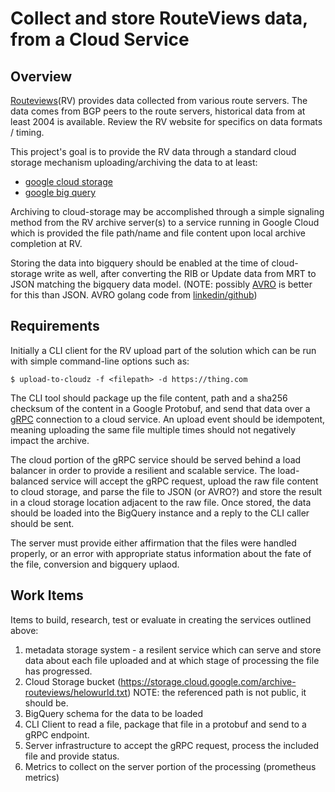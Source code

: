 # Collect and store RouteViews data, from a Cloud Service

## Overview

[Routeviews](http://www.routeviews.org)(RV) provides data collected from various
route servers. The data comes from BGP peers to the route servers, historical
data from at least 2004 is available. Review the RV website for specifics on
data formats / timing.

This project's goal is to provide the RV data through a standard cloud storage
mechanism uploading/archiving the data to at least:

  * [google cloud storage](https://cloud.google.com/storage)
  * [google big query](https://cloud.google.com/bigquery)

Archiving to cloud-storage may be accomplished through a simple signaling method
from the RV archive server(s) to a service running in Google Cloud which is provided
the file path/name and file content upon local archive completion at RV.

Storing the data into bigquery should be enabled at the time of cloud-storage write
as well, after converting the RIB or Update data from MRT to JSON matching the bigquery
data model.
  (NOTE: possibly [AVRO](http://avro.apache.org) is better for this than JSON. AVRO
  golang code from [linkedin/github](https://github.com/linkedin/goavro))

## Requirements

<A metadata service must be built to track the state of each file in process>

Initially a CLI client for the RV upload part of the solution which can be run with simple
command-line options such as:

```shell
$ upload-to-cloudz -f <filepath> -d https://thing.com
```

The CLI tool should package up the file content, path and a sha256 checksum of the content
in a Google Protobuf, and send that data over a [gRPC](https://grpc.io) connection to a
cloud service. An upload event should be idempotent, meaning uploading the same file
multiple times should not negatively impact the archive.

The cloud portion of the gRPC service should be served behind a load balancer in order
to provide a resilient and scalable service. The load-balanced service will accept the gRPC
request, upload the raw file content to cloud storage, and parse the file to JSON (or AVRO?)
and store the result in a cloud storage location adjacent to the raw file. Once stored, the
data should be loaded into the BigQuery instance and a reply to the CLI caller should be sent.

The server must provide either affirmation that the files were handled properly, or an error
with appropriate status information about the fate of the file, conversion and bigquery uplaod.

## Work Items

Items to build, research, test or evaluate in creating the services outlined above:

1. metadata storage system - a resilent service which can serve and store data about
   each file uploaded and at which stage of processing the file has progressed.
2. Cloud Storage bucket (https://storage.cloud.google.com/archive-routeviews/helowurld.txt)
   NOTE: the referenced path is not public, it should be.
3. BigQuery schema for the data to be loaded
4. CLI Client to read a file, package that file in a protobuf and send to a gRPC endpoint.
5. Server infrastructure to accept the gRPC request, process the included file and provide status.
6. Metrics to collect on the server portion of the processing (prometheus metrics)

